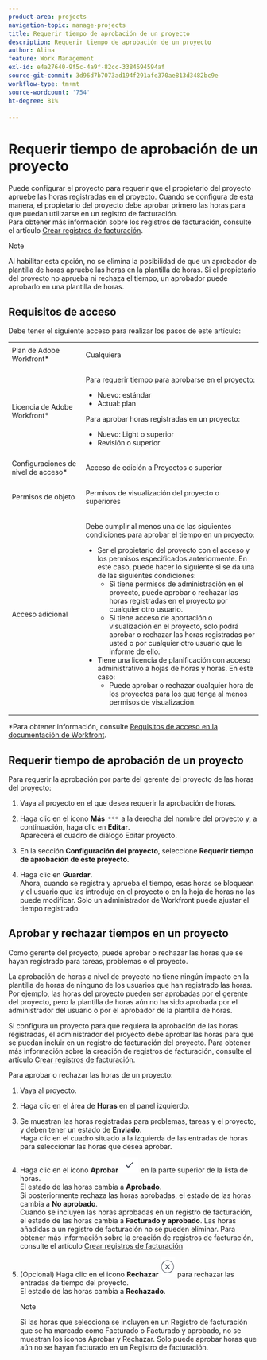 ```yaml
---
product-area: projects
navigation-topic: manage-projects
title: Requerir tiempo de aprobación de un proyecto
description: Requerir tiempo de aprobación de un proyecto
author: Alina
feature: Work Management
exl-id: e4a27640-9f5c-4a9f-82cc-3384694594af
source-git-commit: 3d96d7b7073ad194f291afe370ae813d3482bc9e
workflow-type: tm+mt
source-wordcount: '754'
ht-degree: 81%

---
```


# Requerir tiempo de aprobación de un proyecto

<!--audited: 08/2024-->

Puede configurar el proyecto para requerir que el propietario del proyecto apruebe las horas registradas en el proyecto. Cuando se configura de esta manera, el propietario del proyecto debe aprobar primero las horas para que puedan utilizarse en un registro de facturación.\
Para obtener más información sobre los registros de facturación, consulte el artículo [Crear registros de facturación](../../../manage-work/projects/project-finances/create-billing-records.md).

>[!NOTE]
>
>Al habilitar esta opción, no se elimina la posibilidad de que un aprobador de plantilla de horas apruebe las horas en la plantilla de horas. Si el propietario del proyecto no aprueba ni rechaza el tiempo, un aprobador puede aprobarlo en una plantilla de horas.

## Requisitos de acceso

Debe tener el siguiente acceso para realizar los pasos de este artículo:

<table style="table-layout:auto"> 
 <col> 
 <col> 
 <tbody> 
  <tr> 
   <td role="rowheader">Plan de Adobe Workfront*</td> 
   <td> <p>Cualquiera</p> </td> 
  </tr> 
  <tr> 
   <td role="rowheader">Licencia de Adobe Workfront*</td> 
   <td> <p>Para requerir tiempo para aprobarse en el proyecto:</p>
   <ul><li>Nuevo: estándar</li>
   <li>Actual: plan</li></ul>

<p>Para aprobar horas registradas en un proyecto:</p>
   <ul><li>Nuevo: Light o superior</li>
   <li>Revisión o superior</li>
    </td> 
  </tr> 
  <tr> 
   <td role="rowheader">Configuraciones de nivel de acceso*</td> 
   <td> <p>Acceso de edición a Proyectos o superior</p>  </td> 
  </tr> 
  <tr> 
   <td role="rowheader">Permisos de objeto</td> 
   <td> <p>Permisos de visualización del proyecto o superiores</p>
  </tr> 
  <tr> 
   <td role="rowheader">Acceso adicional</td> 
   <td> <p>Debe cumplir al menos una de las siguientes condiciones para aprobar el tiempo en un proyecto:</p> 
    <ul> 
     <li>Ser el propietario del proyecto con el acceso y los permisos especificados anteriormente. En este caso, puede hacer lo siguiente si se da una de las siguientes condiciones: 
      <ul>
       <li>Si tiene permisos de administración en el proyecto, puede aprobar o rechazar las horas registradas en el proyecto por cualquier otro usuario.</li>
       <li> Si tiene acceso de aportación o visualización en el proyecto, solo podrá aprobar o rechazar las horas registradas por usted o por cualquier otro usuario que le informe de ello.<br></li>
      </ul></li> 
     <li>Tiene una licencia de planificación con acceso administrativo a hojas de horas y horas. En este caso:
      <ul>
       <li>Puede aprobar o rechazar cualquier hora de los proyectos para los que tenga al menos permisos de visualización. </li>
      </ul></li> 
    </ul> </td> 
  </tr> 
 </tbody> 
</table>

*Para obtener información, consulte [Requisitos de acceso en la documentación de Workfront](/help/quicksilver/administration-and-setup/add-users/access-levels-and-object-permissions/access-level-requirements-in-documentation.md).

## Requerir tiempo de aprobación de un proyecto

Para requerir la aprobación por parte del gerente del proyecto de las horas del proyecto:

1. Vaya al proyecto en el que desea requerir la aprobación de horas.
1. Haga clic en el icono **Más** ![Más icono](assets/more-icon.png) a la derecha del nombre del proyecto y, a continuación, haga clic en **Editar**.\
   Aparecerá el cuadro de diálogo Editar proyecto.

1. En la sección **Configuración del proyecto**, seleccione **Requerir tiempo de aprobación de este proyecto**.
1. Haga clic en **Guardar**.\
   Ahora, cuando se registra y aprueba el tiempo, esas horas se bloquean y el usuario que las introdujo en el proyecto o en la hoja de horas no las puede modificar. Solo un administrador de Workfront puede ajustar el tiempo registrado.

## Aprobar y rechazar tiempos en un proyecto

Como gerente del proyecto, puede aprobar o rechazar las horas que se hayan registrado para tareas, problemas o el proyecto.

La aprobación de horas a nivel de proyecto no tiene ningún impacto en la plantilla de horas de ninguno de los usuarios que han registrado las horas. Por ejemplo, las horas del proyecto pueden ser aprobadas por el gerente del proyecto, pero la plantilla de horas aún no ha sido aprobada por el administrador del usuario o por el aprobador de la plantilla de horas.

Si configura un proyecto para que requiera la aprobación de las horas registradas, el administrador del proyecto debe aprobar las horas para que se puedan incluir en un registro de facturación del proyecto. Para obtener más información sobre la creación de registros de facturación, consulte el artículo [Crear registros de facturación](../../../manage-work/projects/project-finances/create-billing-records.md).

Para aprobar o rechazar las horas de un proyecto:

1. Vaya al proyecto. 
1. Haga clic en el área de **Horas** en el panel izquierdo.

1. Se muestran las horas registradas para problemas, tareas y el proyecto, y deben tener un estado de **Enviado**.\
   Haga clic en el cuadro situado a la izquierda de las entradas de horas para seleccionar las horas que desea aprobar.

1. Haga clic en el icono **Aprobar** ![](assets/approve-hours-icon.png) en la parte superior de la lista de horas.\
   El estado de las horas cambia a **Aprobado**.\
   Si posteriormente rechaza las horas aprobadas, el estado de las horas cambia a **No aprobado**.\
   Cuando se incluyen las horas aprobadas en un registro de facturación, el estado de las horas cambia a **Facturado y aprobado**. Las horas añadidas a un registro de facturación no se pueden eliminar. Para obtener más información sobre la creación de registros de facturación, consulte el artículo [Crear registros de facturación](../../../manage-work/projects/project-finances/create-billing-records.md)

1. (Opcional) Haga clic en el icono **Rechazar** ![](assets/reject-hours-icon.png) para rechazar las entradas de tiempo del proyecto.\
   El estado de las horas cambia a **Rechazado**.

   >[!NOTE]
   >
   >   Si las horas que selecciona se incluyen en un Registro de facturación que se ha marcado como Facturado o Facturado y aprobado, no se muestran los iconos Aprobar y Rechazar. Solo puede aprobar horas que aún no se hayan facturado en un Registro de facturación.

